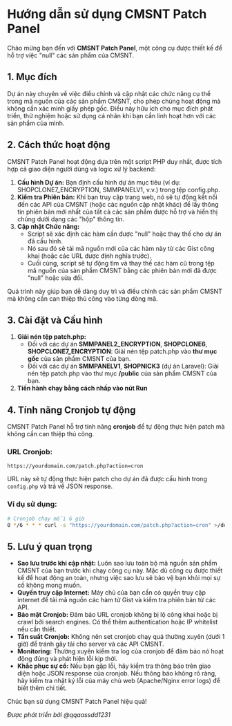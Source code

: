 # **Hướng dẫn sử dụng CMSNT Patch Panel**

Chào mừng bạn đến với **CMSNT Patch Panel**, một công cụ được thiết kế để hỗ trợ việc "null" các sản phẩm của CMSNT.

## **1\. Mục đích**

Dự án này chuyên về việc điều chỉnh và cập nhật các chức năng cụ thể trong mã nguồn của các sản phẩm CMSNT, cho phép chúng hoạt động mà không cần xác minh giấy phép gốc. Điều này hữu ích cho mục đích phát triển, thử nghiệm hoặc sử dụng cá nhân khi bạn cần linh hoạt hơn với các sản phẩm của mình.

## **2\. Cách thức hoạt động**

CMSNT Patch Panel hoạt động dựa trên một script PHP duy nhất, được tích hợp cả giao diện người dùng và logic xử lý backend:

1. **Cấu hình Dự án:** Bạn định cấu hình dự án mục tiêu (ví dụ: SHOPCLONE7_ENCRYPTION, SMMPANELV1, v.v.) trong tệp config.php.
2. **Kiểm tra Phiên bản:** Khi bạn truy cập trang web, nó sẽ tự động kết nối đến các API của CMSNT (hoặc các nguồn cập nhật khác) để lấy thông tin phiên bản mới nhất của tất cả các sản phẩm được hỗ trợ và hiển thị chúng dưới dạng các "hộp" thông tin.
3. **Cập nhật Chức năng:**
    - Script sẽ xác định các hàm cần được "null" hoặc thay thế cho dự án đã cấu hình.
    - Nó sau đó sẽ tải mã nguồn mới của các hàm này từ các Gist công khai (hoặc các URL được định nghĩa trước).
    - Cuối cùng, script sẽ tự động tìm và thay thế các hàm cũ trong tệp mã nguồn của sản phẩm CMSNT bằng các phiên bản mới đã được "null" hoặc sửa đổi.

Quá trình này giúp bạn dễ dàng duy trì và điều chỉnh các sản phẩm CMSNT mà không cần can thiệp thủ công vào từng dòng mã.

## **3\. Cài đặt và Cấu hình**

1. **Giải nén tệp patch.php:**
    - Đối với các dự án **SMMPANEL2_ENCRYPTION**, **SHOPCLONE6**, **SHOPCLONE7_ENCRYPTION**: Giải nén tệp patch.php vào **thư mục gốc** của sản phẩm CMSNT của bạn.
    - Đối với các dự án **SMMPANELV1**, **SHOPNICK3** (dự án Laravel): Giải nén tệp patch.php vào thư mục **/public** của sản phẩm CMSNT của bạn.
2. **Tiến hành chạy bằng cách nhấp vào nút Run**

## **4\. Tính năng Cronjob tự động**

CMSNT Patch Panel hỗ trợ tính năng **cronjob** để tự động thực hiện patch mà không cần can thiệp thủ công.

### **URL Cronjob:**
```
https://yourdomain.com/patch.php?action=cron
```

URL này sẽ tự động thực hiện patch cho dự án đã được cấu hình trong `config.php` và trả về JSON response.

### **Ví dụ sử dụng:**
```bash
# Cronjob chạy mỗi 6 giờ
0 */6 * * * curl -s "https://yourdomain.com/patch.php?action=cron" >/dev/null 2>&1
```

## **5\. Lưu ý quan trọng**

- **Sao lưu trước khi cập nhật:** Luôn sao lưu toàn bộ mã nguồn sản phẩm CMSNT của bạn trước khi chạy công cụ này. Mặc dù công cụ được thiết kế để hoạt động an toàn, nhưng việc sao lưu sẽ bảo vệ bạn khỏi mọi sự cố không mong muốn.
- **Quyền truy cập Internet:** Máy chủ của bạn cần có quyền truy cập internet để tải mã nguồn các hàm từ Gist và kiểm tra phiên bản từ các API.
- **Bảo mật Cronjob:** Đảm bảo URL cronjob không bị lộ công khai hoặc bị crawl bởi search engines. Có thể thêm authentication hoặc IP whitelist nếu cần thiết.
- **Tần suất Cronjob:** Không nên set cronjob chạy quá thường xuyên (dưới 1 giờ) để tránh gây tải cho server và các API CMSNT.
- **Monitoring:** Thường xuyên kiểm tra log của cronjob để đảm bảo nó hoạt động đúng và phát hiện lỗi kịp thời.
- **Khắc phục sự cố:** Nếu bạn gặp lỗi, hãy kiểm tra thông báo trên giao diện hoặc JSON response của cronjob. Nếu thông báo không rõ ràng, hãy kiểm tra nhật ký lỗi của máy chủ web (Apache/Nginx error logs) để biết thêm chi tiết.

Chúc bạn sử dụng CMSNT Patch Panel hiệu quả!

_Được phát triển bởi @qqaassdd1231_
